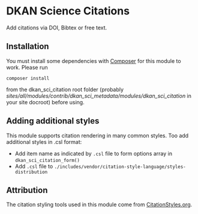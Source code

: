 # DKAN Science Citations

Add citations via DOI, Bibtex or free text.

## Installation

You must install some dependencies with [Composer](https://getcomposer.org/) for this module to work. Please run 

```
composer install
```

from the dkan_sci_citation root folder (probably _sites/all/modules/contrib/dkan_sci_metadata/modules/dkan_sci_citation_ in your site docroot) before using.

## Adding additional styles

This module supports citation rendering in many common styles. Too add additional styles in .csl format:

- Add item name as indicated by `.csl` file to form options array in `dkan_sci_citation_form()`
- Add `.csl` file to `./includes/vendor/citation-style-language/styles-distribution`

## Attribution

The citation styling tools used in this module come from [CitationStyles.org](http://citationstyles.org/).